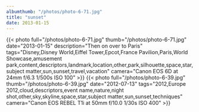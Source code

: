 ```yaml
---
albumthumb: "/photos/photo-6-71.jpg"
title: "sunset"
date: 2013-01-15
---
```

{{< photo full="/photos/photo-6-71.jpg" thumb="/photos/photo-6-71.jpg" date="2013-01-15" description="Then on over to Paris" tags="Disney,Disney World,Eiffel Tower,Epcot,France Pavilion,Paris,World Showcase,amusement park,content,descriptors,landmark,location,other,park,silhouette,space,star,subject matter,sun,sunset,travel,vacation" camera="Canon EOS 6D at 24mm f/6.3 1/500s ISO 100" >}}
{{< photo full="/photos/photo-6-39.jpg" thumb="/photos/photo-6-39.jpg" date="2012-07-13" tags="2012,Europe 2012,cloud,descriptors,event name,nature,night shot,other,sky,skyline,space,star,subject matter,sun,sunset,techniques" camera="Canon EOS REBEL T1i at 50mm f/10.0 1/30s ISO 400" >}}
